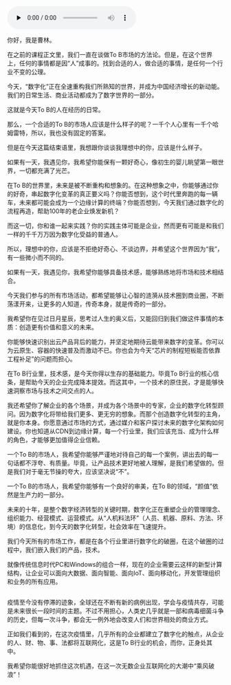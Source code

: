 <audio id="audio" title="结束语 | 一个To B的市场人应该具备怎样的特质？" controls="" preload="none"><source id="mp3" src="https://static001.geekbang.org/resource/audio/4a/60/4a869a3968ba92d286de202379da9e60.mp3"></audio>

你好，我是曹林。

在之前的课程正文里，我们一直在谈做To B市场的方法论。但是，在这个世界上，任何的事情都是因“人”成事的。找到合适的人，做合适的事情，是任何一个行业不变的公理。

今天，“数字化”正在全速重构我们所熟知的世界，并成为中国经济增长的新动能。我们的日常生活、商业活动都成为了数字世界的一部分。

这就是今天To B的人在经历的日常。

那么，一个合适的To B的市场人应该是什么样子的呢？一千个人心里有一千个哈姆雷特，所以，我也没有固定的答案。

但是在今天这篇结束语里，我想跟你谈谈我理想中的你，应该是什么样子。

如果有一天，我遇见你，我希望你能保有一颗好奇心，像初生的婴儿眺望第一眼世界，一切都充满了光芒。

在To B的世界里，未来是被不断重构和想象的。在这种想象之中，你能够通过你的好奇，串起数字化变革的真正要义吗？你能否想到，这个时代里奔跑的每一辆车，未来都可能会成为一个边缘计算的终端？你能否想到，今天我们通过数字化的流程再造，帮助100年的老企业焕发新机？

而这一切，你和谁一起来实践？你的实践主体可能是企业，然而更有可能是和我们一样的千千万万因为数字化受益的普通人。

所以，理想中的你，应该是不拒绝好奇心、不谈边界，并希望这个世界因为“我”，有一些微小而不同的。

如果有一天，我遇见你，我希望你能够具备技术感，能够熟练地将市场和技术相结合。

今天我们参与的所有市场活动，都希望能够让心智的涟漪从技术圈到商业圈，不断荡漾开来，让更多的人知道，传奇本身，就是传奇的一部分。

我希望你在见过日月星辰，思考过人生的奥义后，又能回归到我们做这件事情的本质：创造更有价值和意义的未来。

你能够快速识别出云产品背后的能力，并坚定地期待云能带来数字的变革。你可以为云原生、容器的快速普及而激动不已。你也会为今天“芯片的制程短板能否依靠工程补足”的问题而担心。

在To B行业里，技术感，是今天你得以生存的基础能力。毕竟To B行业的核心信条，是帮助今天的企业完成降本提效。而这其中，一个技术的原住民，才是能够快速洞察市场与技术之间交点的人。

我还希望你了解企业的各个场景，并成为各个场景中的专家，企业的数字化转型顾问。因为数字化将带给我们更多、更无穷的想象。而那个创造数字化转型的主角，就是你本身。你愿意通过市场的方式，通过媒介和客户探讨未来的数字化架构如何建设。你也知道从CDN到边缘计算，每一个行业里，我们应该充当、成为什么样的角色，才能够更加值得企业信赖。

一个To B的市场人，我希望你能够严谨地对待自己的每一个案例，讲出去的每一句话都不浮夸、有质量。毕竟，让产品技术更好地被人理解，是我们希望做的。但是我们对于毫无节操的夸大，应该坚决说“不”。

一个To B的市场人，我希望你能够有一个良好的审美，在To B的领域，“颜值”依然是生产力的一部分。

未来的十年，是整个数字经济转型的关键时期，数字化正在重塑企业的管理理念、组织能力、经营模式、运营模式。从“人机料法环”（人员、机器、原料、方法、环境）的信息化，到今天的数字化转型，社会效率在飞速提升。

我们今天所有的市场工作，都是在各个行业里进行数字化的破圈，在这个破圈的过程中，我们嵌入我们的产品，技术。

就像传统信息时代PC和Windows的组合一样，现在的企业需要云这样的新型计算结构，让企业可以面向大数据、面向智能、面向IoT、面向移动化，开发管理组织和业务的所有应用。

[<img src="https://static001.geekbang.org/resource/image/c6/88/c692c5c3d55d21e45e8187a6fee2e588.jpg" alt="">](https://jinshuju.net/f/dtPSMz)

疫情至今没有停滞的迹象，全球还在不断有新的病例出现，学会与疫情共存，可能是未来很长一段时间的主题。不过不用担心，人类史几乎就是一部和病毒细菌斗争的历史，但每一次斗争，都会无一例外地会改变人们和世界相处的商业方式。

正如我们看到的，在这次疫情里，几乎所有的企业都建立了数字化的触点，从企业的人、财、物、事、法都将互联网化，这是To  B行业的机会，而你，正身处其中。

我希望你能很好地抓住这次机遇，在这一次无数企业互联网化的大潮中“乘风破浪”！
